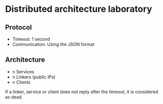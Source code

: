 # Distributed architecture laboratory

## Protocol

 - Timeout: 1 second
 - Communication: Using the JSON format

## Architecture

 - n Services
 - n Linkers (public IPs)
 - n Clients

If a linker, service or client does not reply after the timeout, it is considered as dead.
